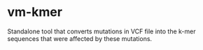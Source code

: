 # vm-kmer
Standalone tool that converts mutations in VCF file into the k-mer sequences that were affected by these mutations.
